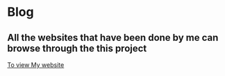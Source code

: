 # Blog
## All the websites that have been done by me can browse through the this project
[To view My website](https://hari09blog.ccbp.tech/)

